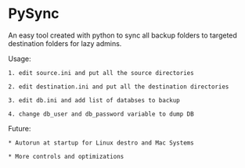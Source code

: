 # PySync

An easy tool created with python to sync all backup folders to targeted destination folders for lazy admins.

Usage:
	
	1. edit source.ini and put all the source directories
	
	2. edit destination.ini and put all the destination directories
	
	3. edit db.ini and add list of databses to backup
	
	4. change db_user and db_password variable to dump DB
	

Future:
	
	* Autorun at startup for Linux destro and Mac Systems
	
	* More controls and optimizations
	
